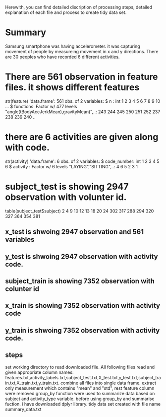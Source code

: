 Herewith, you can find detailed discription of processing steps, detailed explanation of each file and process to create tidy data set. 
# Summary
Samsung smartphone was having accelerometer. it was capturing movement of people by measureing movement in x and y directions. There are 30 peoples who have recorded 6 different activities.

# There are 561 observation in feature files. it shows different features 
str(feature)
'data.frame':	561 obs. of  2 variables:
 $ n        : int  1 2 3 4 5 6 7 8 9 10 ...
 $ functions: Factor w/ 477 levels "angle(tBodyAccJerkMean),gravityMean)",..: 243 244 245 250 251 252 237 238 239 240 ..
# there are 6 activities are given along with code.
 str(activity)
'data.frame':	6 obs. of  2 variables:
 $ code_number: int  1 2 3 4 5 6
 $ activity   : Factor w/ 6 levels "LAYING","SITTING",..: 4 6 5 2 3 1
# subject_test is showing 2947 observation with volunter id.
table(subject_test$subject)
  2   4   9  10  12  13  18  20  24 
302 317 288 294 320 327 364 354 381 
## x_test is shwoing 2947 observation and 561 variables
## y_test is shwoing 2947 observation with activity code.
## subject_train is showing 7352 observation with colunter id
## x_train is showing 7352 observation with activity code
## y_train is shwoing 7352 observation with activity code.

## steps
set working directory to read downloaded file.
All following files read and given appropriate column names: features.txt,activity_labels.txt,subject_test.txt,X_test.txt,y_test.txt,subject_train.txt,X_train.txt,y_train.txt.
combine all files into single data frame.
extract only measurement which contains "mean" and "std", rest feature column were removed
group_by function were used to summarize data based on subject and activity_type variable. before using group_by and summarise fuction. i have downloaded dplyr library.
tidy data set created with file name summary_data.txt
